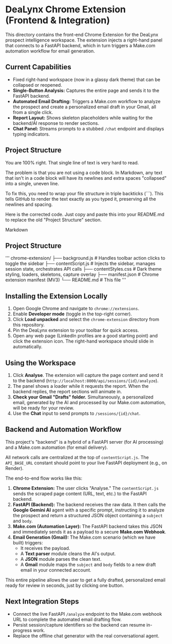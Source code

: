 # DeaLynx Chrome Extension (Frontend & Integration)

This directory contains the front-end Chrome Extension for the DeaLynx prospect intelligence workspace. The extension injects a right-hand panel that connects to a FastAPI backend, which in turn triggers a Make.com automation workflow for email generation.

## Current Capabilities

* Fixed right-hand workspace (now in a glassy dark theme) that can be collapsed or reopened.
* **Single-Button Analysis:** Captures the entire page and sends it to the FastAPI backend.
* **Automated Email Drafting:** Triggers a Make.com workflow to analyze the prospect and create a personalized email draft in your Gmail, all from a single click.
* **Report Layout:** Shows skeleton placeholders while waiting for the backend/AI response to render sections.
* **Chat Panel:** Streams prompts to a stubbed `/chat` endpoint and displays typing indicators.

## Project Structure
You are 100% right. That single line of text is very hard to read.

The problem is that you are not using a code block. In Markdown, any text that isn't in a code block will have its newlines and extra spaces "collapsed" into a single, uneven line.

To fix this, you need to wrap your file structure in triple backticks (```). This tells GitHub to render the text exactly as you typed it, preserving all the newlines and spacing.

Here is the corrected code. Just copy and paste this into your README.md to replace the old "Project Structure" section.

Markdown

## Project Structure
'''
chrome-extension/ 
├── background.js # Handles toolbar action clicks to toggle the sidebar 
├── contentScript.js # Injects the sidebar, manages session state, orchestrates API calls 
├── contentStyles.css # Dark theme styling, loaders, skeletons, capture overlay 
├── manifest.json # Chrome extension manifest (MV3) └── README.md # This file
'''

## Installing the Extension Locally

1.  Open Google Chrome and navigate to `chrome://extensions`.
2.  Enable **Developer mode** (toggle in the top-right corner).
3.  Click **Load unpacked** and select the `chrome-extension` directory from this repository.
4.  Pin the DeaLynx extension to your toolbar for quick access.
5.  Open any web page (LinkedIn profiles are a good starting point) and click the extension icon. The right-hand workspace should slide in automatically.

## Using the Workspace

1.  Click **Analyse**. The extension will capture the page content and send it to the backend (`http://localhost:8000/api/sessions/{id}/analyze`).
2.  The panel shows a loader while it requests the report. When the backend replies, the report sections will animate in.
3.  **Check your Gmail "Drafts" folder.** Simultaneously, a personalized email, generated by the AI and processed by our Make.com automation, will be ready for your review.
4.  Use the **Chat** input to send prompts to `/sessions/{id}/chat`.

## Backend and Automation Workflow

This project's "backend" is a hybrid of a FastAPI server (for AI processing) and a Make.com automation (for email delivery).

All network calls are centralized at the top of `contentScript.js`. The `API_BASE_URL` constant should point to your live FastAPI deployment (e.g., on Render).

The end-to-end flow works like this:

1.  **Chrome Extension:** The user clicks "Analyse." The `contentScript.js` sends the scraped page content (URL, text, etc.) to the FastAPI backend.
2.  **FastAPI (Backend):** The backend receives the raw data. It then calls the **Google Gemini AI** agent with a specific prompt, instructing it to analyze the prospect and return a structured JSON object containing a `subject` and `body`.
3.  **Make.com (Automation Layer):** The FastAPI backend takes this JSON and immediately sends it as a payload to a secure **Make.com Webhook**.
4.  **Email Generation (Gmail):** The Make.com scenario (which we have built) triggers:
    * It receives the payload.
    * A **Text parser** module cleans the AI's output.
    * A **JSON** module parses the clean text.
    * A **Gmail** module maps the `subject` and `body` fields to a new draft email in your connected account.

This entire pipeline allows the user to get a fully drafted, personalized email ready for review in seconds, just by clicking one button.

## Next Integration Steps

* Connect the live FastAPI `/analyze` endpoint to the Make.com webhook URL to complete the automated email drafting flow.
* Persist session/capture identifiers so the backend can resume in-progress work.
* Replace the offline chat generator with the real conversational agent.
